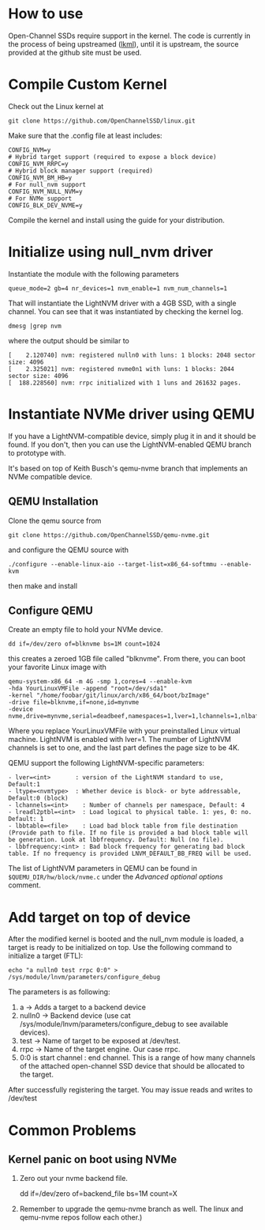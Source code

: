 # How to use

Open-Channel SSDs require support in the kernel. The code is currently in the
process of being upstreamed ([lkml](https://lkml.org/lkml/2015/7/22/541)), until
it is upstream, the source provided at the github site must be used.

# Compile Custom Kernel

Check out the Linux kernel at

`git clone https://github.com/OpenChannelSSD/linux.git`

Make sure that the .config file at least includes:

    CONFIG_NVM=y
    # Hybrid target support (required to expose a block device)
    CONFIG_NVM_RRPC=y
    # Hybrid block manager support (required)
    CONFIG_NVM_BM_HB=y
    # For null_nvm support
    CONFIG_NVM_NULL_NVM=y
    # For NVMe support
    CONFIG_BLK_DEV_NVME=y

Compile the kernel and install using the guide for your distribution.

# Initialize using null_nvm driver
Instantiate the module with the following parameters

`queue_mode=2 gb=4 nr_devices=1 nvm_enable=1 nvm_num_channels=1`

That will instantiate the LightNVM driver with a 4GB SSD, with a single channel. You can see that it was instantiated by checking the kernel log. 

`dmesg |grep nvm`

where the output should be similar to

    [    2.120740] nvm: registered nulln0 with luns: 1 blocks: 2048 sector size: 4096
    [    2.325021] nvm: registered nvme0n1 with luns: 1 blocks: 2044 sector size: 4096
    [  188.228560] nvm: rrpc initialized with 1 luns and 261632 pages.

# Instantiate NVMe driver using QEMU

If you have a LightNVM-compatible device, simply plug it in and it should be found. If you don't, then you can use the LightNVM-enabled QEMU branch to prototype with.

It's based on top of Keith Busch's qemu-nvme branch that implements an NVMe compatible device.

## QEMU Installation

Clone the qemu source from

    git clone https://github.com/OpenChannelSSD/qemu-nvme.git

and configure the QEMU source with

    ./configure --enable-linux-aio --target-list=x86_64-softmmu --enable-kvm

then make and install

## Configure QEMU

Create an empty file to hold your NVMe device.

    dd if=/dev/zero of=blknvme bs=1M count=1024

this creates a zeroed 1GB file called "blknvme". From there, you can boot your favorite Linux image with 

    qemu-system-x86_64 -m 4G -smp 1,cores=4 --enable-kvm 
    -hda YourLinuxVMFile -append "root=/dev/sda1"
    -kernel "/home/foobar/git/linux/arch/x86_64/boot/bzImage"
    -drive file=blknvme,if=none,id=mynvme
    -device nvme,drive=mynvme,serial=deadbeef,namespaces=1,lver=1,lchannels=1,nlbaf=5,lba_index=3,mdts=10

Where you replace YourLinuxVMFile with your preinstalled Linux virtual machine. LightNVM is enabled with lver=1. The number of LightNVM channels is set to one, and the last part defines the page size to be 4K.

QEMU support the following LightNVM-specific parameters:

    - lver=<int>       : version of the LightNVM standard to use, Default:1
    - ltype=<nvmtype>  : Whether device is block- or byte addressable, Default:0 (block)
    - lchannels=<int>    : Number of channels per namespace, Default: 4
    - lreadl2ptbl=<int>  : Load logical to physical table. 1: yes, 0: no. Default: 1
    - lbbtable=<file>    : Load bad block table from file destination (Provide path to file. If no file is provided a bad block table will be generation. Look at lbbfrequency. Default: Null (no file).
    - lbbfrequency:<int> : Bad block frequency for generating bad block table. If no frequency is provided LNVM_DEFAULT_BB_FREQ will be used.

The list of LightNVM parameters in QEMU can be found in `$QUEMU_DIR/hw/block/nvme.c` under the _Advanced optional options_ comment.

# Add target on top of device

After the modified kernel is booted and the null_nvm module is
loaded, a target is ready to be initialized on top. Use the following command to
initialize a target (FTL):

    echo "a nulln0 test rrpc 0:0" > /sys/module/lnvm/parameters/configure_debug

The parameters is as following:

 1.  a -> Adds a target to a backend device
 2.  nulln0 -> Backend device (use cat /sys/module/lnvm/parameters/configure_debug to see available devices).
 3.  test -> Name of target to be exposed at /dev/test.
 4.  rrpc -> Name of the target engine. Our case rrpc.
 5.  0:0 is start channel : end channel. This is a range of how many channels of the attached open-channel SSD device that should be allocated to the target. 

After successfully registering the target. You may issue reads and writes to
/dev/test

# Common Problems

## Kernel panic on boot using NVMe

 1. Zero out your nvme backend file.

    dd if=/dev/zero of=backend_file bs=1M count=X

 2. Remember to upgrade the qemu-nvme branch as well. The linux and qemu-nvme repos follow each other.)
